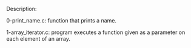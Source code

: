Description:

0-print_name.c: function that prints a name.

1-array_iterator.c: program executes a function given as a parameter on each element of an array.

